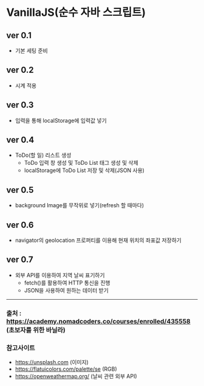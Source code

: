 # VanillaJS(순수 자바 스크립트)

## ver 0.1 
 - 기본 세팅 준비

## ver 0.2
 - 시계 적용

## ver 0.3
 - 입력을 통해 localStorage에 입력값 넣기
 
## ver 0.4
 - ToDo(할 일) 리스트 생성
    - ToDo 입력 창 생성 및 ToDo List 태그 생성 및 삭제
    - localStorage에 ToDo List 저장 및 삭제(JSON 사용)

## ver 0.5
 - background Image를 무작위로 넣기(refresh 할 때마다)

## ver 0.6
 - navigator의 geolocation 프로퍼티를 이용해 현재 위치의 좌표값 저장하기

## ver 0.7
 - 외부 API를 이용하여 지역 날씨 표기하기
    - fetch()를 활용하여 HTTP 통신을 진행
    - JSON을 사용하여 원하는 데이터 받기

* * *

 ### 출처 : https://academy.nomadcoders.co/courses/enrolled/435558 (초보자를 위한 바닐라)

 ### 참고사이트 
 - https://unsplash.com (이미지)
 - https://flatuicolors.com/palette/se (RGB)
 - https://openweathermap.org/ (날씨 관련 외부 API)